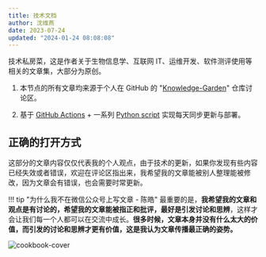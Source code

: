 ```yaml
---
title: 技术文档
author: 沈维燕
date: 2023-07-24
updated: "2024-01-24 08:08:08"
---
```


技术私房菜，这是作者关于生物信息学、互联网 IT、运维开发、软件测评使用等相关的文章集，大部分为原创。

1. 本节点的所有文章均来源于个人在 GitHub 的 "[Knowledge-Garden](https://github.com/shenweiyan/Knowledge-Garden/discussions)" 仓库讨论区。

2. 基于 [GitHub Actions](https://github.com/shenweiyan/Knowledge-Garden/blob/main/.github/workflows/mkdocs.yml) + 一系列 [Python script](https://github.com/shenweiyan/Knowledge-Garden/tree/main/script) 实现每天同步更新与部署。


## 正确的打开方式

这部分的文章内容仅仅代表我的个人观点，由于技术的更新，如果你发现有些内容已经失效或者错误，欢迎在评论区指出来，我希望我的文章能被别人整理能被修改，因为文章会有错误，也会需要时常更新。

!!! tip "为什么我不在微信公众号上写文章 - 陈皓"
    最重要的是，**我希望我的文章和观点是有讨论的，希望我的文章能被指正和批评，最好是引发讨论和思辨**，这样才会让我们每一个人都可以在交流中成长。**很多时候，文章本身并没有什么太大的价值，而引发的讨论和思辨才更有价值，这是我认为文章传播最正确的姿势。**

![cookbook-cover](https://shub.weiyan.tech/kgarden/mkdocs/cookbook.jpg)    

